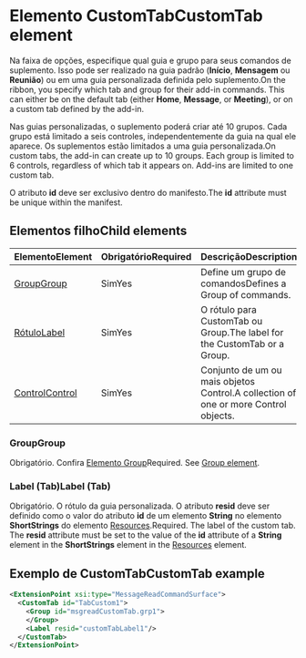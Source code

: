 # <a name="customtab-element"></a><span data-ttu-id="5919d-101">Elemento CustomTab</span><span class="sxs-lookup"><span data-stu-id="5919d-101">CustomTab element</span></span>

<span data-ttu-id="5919d-p101">Na faixa de opções, especifique qual guia e grupo para seus comandos de suplemento. Isso pode ser realizado na guia padrão (**Início**, **Mensagem** ou **Reunião**) ou em uma guia personalizada definida pelo suplemento.</span><span class="sxs-lookup"><span data-stu-id="5919d-p101">On the ribbon, you specify which tab and group for their add-in commands. This can either be on the default tab (either  **Home**,  **Message**, or  **Meeting**), or on a custom tab defined by the add-in.</span></span>

<span data-ttu-id="5919d-p102">Nas guias personalizadas, o suplemento poderá criar até 10 grupos. Cada grupo está limitado a seis controles, independentemente da guia na qual ele aparece. Os suplementos estão limitados a uma guia personalizada.</span><span class="sxs-lookup"><span data-stu-id="5919d-p102">On custom tabs, the add-in can create up to 10 groups. Each group is limited to 6 controls, regardless of which tab it appears on. Add-ins are limited to one custom tab.</span></span>

<span data-ttu-id="5919d-107">O atributo **id** deve ser exclusivo dentro do manifesto.</span><span class="sxs-lookup"><span data-stu-id="5919d-107">The  **id** attribute must be unique within the manifest.</span></span>

## <a name="child-elements"></a><span data-ttu-id="5919d-108">Elementos filho</span><span class="sxs-lookup"><span data-stu-id="5919d-108">Child elements</span></span>

|  <span data-ttu-id="5919d-109">Elemento</span><span class="sxs-lookup"><span data-stu-id="5919d-109">Element</span></span> |  <span data-ttu-id="5919d-110">Obrigatório</span><span class="sxs-lookup"><span data-stu-id="5919d-110">Required</span></span>  |  <span data-ttu-id="5919d-111">Descrição</span><span class="sxs-lookup"><span data-stu-id="5919d-111">Description</span></span>  |
|:-----|:-----|:-----|
|  [<span data-ttu-id="5919d-112">Group</span><span class="sxs-lookup"><span data-stu-id="5919d-112">Group</span></span>](group.md)      | <span data-ttu-id="5919d-113">Sim</span><span class="sxs-lookup"><span data-stu-id="5919d-113">Yes</span></span> |  <span data-ttu-id="5919d-114">Define um grupo de comandos</span><span class="sxs-lookup"><span data-stu-id="5919d-114">Defines a Group of commands.</span></span>  |
|  [<span data-ttu-id="5919d-115">Rótulo</span><span class="sxs-lookup"><span data-stu-id="5919d-115">Label</span></span>](#label-tab)      | <span data-ttu-id="5919d-116">Sim</span><span class="sxs-lookup"><span data-stu-id="5919d-116">Yes</span></span> |  <span data-ttu-id="5919d-117">O rótulo para CustomTab ou Group.</span><span class="sxs-lookup"><span data-stu-id="5919d-117">The label for the CustomTab or a Group.</span></span>  |
|  [<span data-ttu-id="5919d-118">Control</span><span class="sxs-lookup"><span data-stu-id="5919d-118">Control</span></span>](control.md)    | <span data-ttu-id="5919d-119">Sim</span><span class="sxs-lookup"><span data-stu-id="5919d-119">Yes</span></span> |  <span data-ttu-id="5919d-120">Conjunto de um ou mais objetos Control.</span><span class="sxs-lookup"><span data-stu-id="5919d-120">A collection of one or more Control objects.</span></span>  |

### <a name="group"></a><span data-ttu-id="5919d-121">Group</span><span class="sxs-lookup"><span data-stu-id="5919d-121">Group</span></span>

<span data-ttu-id="5919d-p103">Obrigatório. Confira [Elemento Group](group.md)</span><span class="sxs-lookup"><span data-stu-id="5919d-p103">Required. See [Group element](group.md).</span></span>

### <a name="label-tab"></a><span data-ttu-id="5919d-124">Label (Tab)</span><span class="sxs-lookup"><span data-stu-id="5919d-124">Label (Tab)</span></span>

<span data-ttu-id="5919d-p104">Obrigatório. O rótulo da guia personalizada. O atributo **resid** deve ser definido como o valor do atributo **id** de um elemento **String** no elemento **ShortStrings** do elemento [Resources](resources.md).</span><span class="sxs-lookup"><span data-stu-id="5919d-p104">Required. The label of the custom tab. The  **resid** attribute must be set to the value of the **id** attribute of a **String** element in the **ShortStrings** element in the [Resources](resources.md) element.</span></span>


## <a name="customtab-example"></a><span data-ttu-id="5919d-127">Exemplo de CustomTab</span><span class="sxs-lookup"><span data-stu-id="5919d-127">CustomTab example</span></span>

```xml
<ExtensionPoint xsi:type="MessageReadCommandSurface">
  <CustomTab id="TabCustom1">
    <Group id="msgreadCustomTab.grp1">
    </Group>
    <Label resid="customTabLabel1"/>
  </CustomTab>
</ExtensionPoint>
```